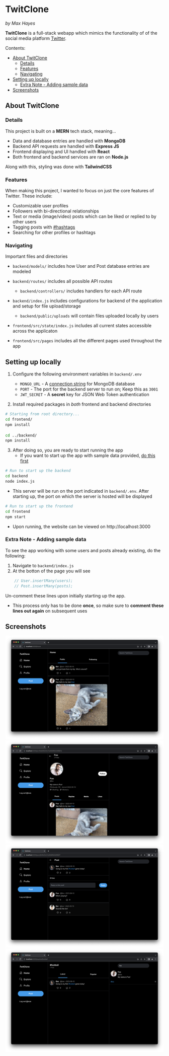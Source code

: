 <!-- omit in toc -->
# TwitClone 
*by Max Hayes*

**TwitClone** is a full-stack webapp which mimics the functionality of of the social media platform [Twitter](https://www.twitter.com). 

Contents:
- [About TwitClone](#about-twitclone)
  - [Details](#details)
  - [Features](#features)
  - [Navigating](#navigating)
- [Setting up locally](#setting-up-locally)
  - [Extra Note - Adding sample data](#extra-note---adding-sample-data)
- [Screenshots](#screenshots)


## About TwitClone

### Details
This project is built on a **MERN** tech stack, meaning...
* Data and database entries are handled with **MongoDB**
* Backend API requests are handled with **Express JS**
* Frontend displaying and UI handled with **React**
* Both frontend and backend services are ran on **Node.js**

Along with this, styling was done with **TailwindCSS**

### Features
When making this project, I wanted to focus on just the core features of Twitter. These include:

* Customizable user profiles
* Followers with bi-directional relationships
* Text or media (image/video) posts which can be liked or replied to by other users
* Tagging posts with [#hashtags](#features)
* Searching for other profiles or hashtags

### Navigating
Important files and directories
* `backend/models/` includes how User and Post database entries are modeled
* `backend/routes/` includes all possible API routes
  * `backend/controllers/` includes handlers for each API route
* `backend/index.js` includes configurations for backend of the application and setup for file upload/storage
  * `backend/public/uploads` will contain files uploaded locally by users

* `frontend/src/state/index.js` includes all current states accessible across the applicaton
* `frontend/src/pages` includes all the different pages used throughout the app 

## Setting up locally
1. Configure the following environment variables in `backend/.env`
   * `MONGO_URL` - A [connection string](https://www.mongodb.com/basics/mongodb-connection-string) for MongoDB database
   * `PORT` - The port for the backend server to run on; Keep this as `3001`
   * `JWT_SECRET` - A **secret** key for JSON Web Token authentication

2. Install required packages in *both* frontend and backend directories
```bash
# Starting from root directory...
cd frontend/
npm install

cd ../backend/
npm install
```
3. After doing so, you are ready to start running the app
   * If you want to start up the app with sample data provided, [do this first](#extra-note---adding-sample-data)
```bash
# Run to start up the backend
cd backend
node index.js
```
* This server will be run on the port indicated in `backend/.env`. After starting up, the port on which the server is hosted will be displayed
```bash
# Run to start up the frontend
cd frontend
npm start
```
* Upon running, the website can be viewed on http://localhost:3000

### Extra Note - Adding sample data
To see the app working with some users and posts already existing, do the following:

1. Navigate to `backend/index.js`
2. At the botton of the page you will see
```javascript
    // User.insertMany(users);
    // Post.insertMany(posts);
```
  Un-comment these lines upon initially starting up the app.
  * This process only has to be done **once**, so make sure to **comment these lines out again** on subsequent uses

## Screenshots

![Home Page](screenshots/tc-home.png)
![Profile page](screenshots/tc-profile.png)
![Viewing a post](screenshots/tc-post.png)
![Explore page and search results](screenshots/tc-explore-search.png)